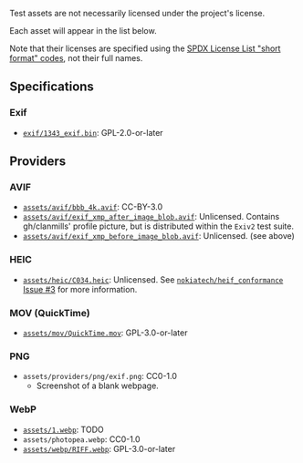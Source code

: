 Test assets are not necessarily licensed under the project's license.

Each asset will appear in the list below.

Note that their licenses are specified using the [SPDX License List "short format" codes](https://spdx.org/licenses), not their full names.

## Specifications

### Exif

- [`exif/1343_exif.bin`](https://github.com/Exiv2/exiv2/blob/d518449c1ccc43f97f8ce2f9af73a7bc335fa147/test/data/1343_exif.png): GPL-2.0-or-later

## Providers

### AVIF

- [`assets/avif/bbb_4k.avif`](https://github.com/AOMediaCodec/av1-avif/blob/a7ccb3346244ba97336a162cf945dd999ceb5e08/testFiles/Microsoft/bbb_4k.avif): CC-BY-3.0
- [`assets/avif/exif_xmp_after_image_blob.avif`](https://github.com/Exiv2/exiv2/commit/025004688dee949b9e3c1710cdea04aacdf5f912): Unlicensed. Contains gh/clanmills' profile picture, but is distributed within the `Exiv2` test suite.
- [`assets/avif/exif_xmp_before_image_blob.avif`](https://github.com/Exiv2/exiv2/commit/025004688dee949b9e3c1710cdea04aacdf5f912): Unlicensed. (see above)

### HEIC

- [`assets/heic/C034.heic`](https://github.com/nokiatech/heif_conformance/blob/f17e517f7518984b4450349a88edc09519082c74/conformance_files/C034.heic): Unlicensed. See [`nokiatech/heif_conformance` Issue #3](https://github.com/nokiatech/heif_conformance/issues/3) for more information.

### MOV (QuickTime)

- [`assets/mov/QuickTime.mov`](https://github.com/exiftool/exiftool/blob/c587c0ef5a1b4c7983e06a43ab7d0012cb5569bb/t/images/QuickTime.mov): GPL-3.0-or-later

### PNG

- `assets/providers/png/exif.png`: CC0-1.0
  - Screenshot of a blank webpage.

### WebP

- [`assets/1.webp`](https://developers.google.com/speed/webp/gallery1#credits1): TODO
- `assets/photopea.webp`: CC0-1.0
- [`assets/webp/RIFF.webp`](https://github.com/exiftool/exiftool/blob/c587c0ef5a1b4c7983e06a43ab7d0012cb5569bb/t/images/RIFF.webp): GPL-3.0-or-later
